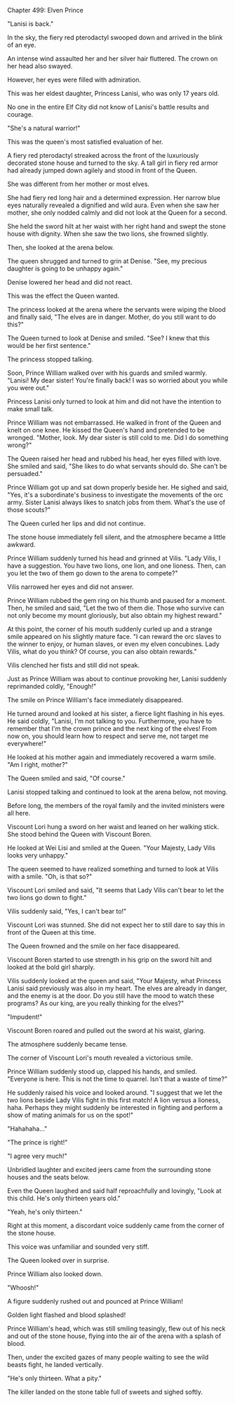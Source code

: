 Chapter 499: Elven Prince

"Lanisi is back."

In the sky, the fiery red pterodactyl swooped down and arrived in the blink of an eye.

An intense wind assaulted her and her silver hair fluttered. The crown on her head also swayed.

However, her eyes were filled with admiration.

This was her eldest daughter, Princess Lanisi, who was only 17 years old.

No one in the entire Elf City did not know of Lanisi's battle results and courage.

"She's a natural warrior\!"

This was the queen's most satisfied evaluation of her.

A fiery red pterodactyl streaked across the front of the luxuriously decorated stone house and turned to the sky. A tall girl in fiery red armor had already jumped down agilely and stood in front of the Queen.

She was different from her mother or most elves.

She had fiery red long hair and a determined expression. Her narrow blue eyes naturally revealed a dignified and wild aura. Even when she saw her mother, she only nodded calmly and did not look at the Queen for a second.

She held the sword hilt at her waist with her right hand and swept the stone house with dignity. When she saw the two lions, she frowned slightly.

Then, she looked at the arena below.

The queen shrugged and turned to grin at Denise. "See, my precious daughter is going to be unhappy again."

Denise lowered her head and did not react.

This was the effect the Queen wanted.

The princess looked at the arena where the servants were wiping the blood and finally said, "The elves are in danger. Mother, do you still want to do this?"

The Queen turned to look at Denise and smiled. "See? I knew that this would be her first sentence."

The princess stopped talking.

Soon, Prince William walked over with his guards and smiled warmly. "Lanisi\! My dear sister\! You're finally back\! I was so worried about you while you were out."

Princess Lanisi only turned to look at him and did not have the intention to make small talk.

Prince William was not embarrassed. He walked in front of the Queen and knelt on one knee. He kissed the Queen's hand and pretended to be wronged. "Mother, look. My dear sister is still cold to me. Did I do something wrong?"

The Queen raised her head and rubbed his head, her eyes filled with love. She smiled and said, "She likes to do what servants should do. She can't be persuaded."

Prince William got up and sat down properly beside her. He sighed and said, "Yes, it's a subordinate's business to investigate the movements of the orc army. Sister Lanisi always likes to snatch jobs from them. What's the use of those scouts?"

The Queen curled her lips and did not continue.

The stone house immediately fell silent, and the atmosphere became a little awkward.

Prince William suddenly turned his head and grinned at Vilis. "Lady Vilis, I have a suggestion. You have two lions, one lion, and one lioness. Then, can you let the two of them go down to the arena to compete?"

Vilis narrowed her eyes and did not answer.

Prince William rubbed the gem ring on his thumb and paused for a moment. Then, he smiled and said, "Let the two of them die. Those who survive can not only become my mount gloriously, but also obtain my highest reward."

At this point, the corner of his mouth suddenly curled up and a strange smile appeared on his slightly mature face. "I can reward the orc slaves to the winner to enjoy, or human slaves, or even my elven concubines. Lady Vilis, what do you think? Of course, you can also obtain rewards."

Vilis clenched her fists and still did not speak.

Just as Prince William was about to continue provoking her, Lanisi suddenly reprimanded coldly, "Enough\!"

The smile on Prince William's face immediately disappeared.

He turned around and looked at his sister, a fierce light flashing in his eyes. He said coldly, "Lanisi, I'm not talking to you. Furthermore, you have to remember that I'm the crown prince and the next king of the elves\! From now on, you should learn how to respect and serve me, not target me everywhere\!"

He looked at his mother again and immediately recovered a warm smile. "Am I right, mother?"

The Queen smiled and said, "Of course."

Lanisi stopped talking and continued to look at the arena below, not moving.

Before long, the members of the royal family and the invited ministers were all here.

Viscount Lori hung a sword on her waist and leaned on her walking stick. She stood behind the Queen with Viscount Boren.

He looked at Wei Lisi and smiled at the Queen. "Your Majesty, Lady Vilis looks very unhappy."

The queen seemed to have realized something and turned to look at Vilis with a smile. "Oh, is that so?"

Viscount Lori smiled and said, "It seems that Lady Vilis can't bear to let the two lions go down to fight."

Vilis suddenly said, "Yes, I can't bear to\!"

Viscount Lori was stunned. She did not expect her to still dare to say this in front of the Queen at this time.

The Queen frowned and the smile on her face disappeared.

Viscount Boren started to use strength in his grip on the sword hilt and looked at the bold girl sharply.

Vilis suddenly looked at the queen and said, "Your Majesty, what Princess Lanisi said previously was also in my heart. The elves are already in danger, and the enemy is at the door. Do you still have the mood to watch these programs? As our king, are you really thinking for the elves?"

"Impudent\!"

Viscount Boren roared and pulled out the sword at his waist, glaring.

The atmosphere suddenly became tense.

The corner of Viscount Lori's mouth revealed a victorious smile.

Prince William suddenly stood up, clapped his hands, and smiled. "Everyone is here. This is not the time to quarrel. Isn't that a waste of time?"

He suddenly raised his voice and looked around. "I suggest that we let the two lions beside Lady Vilis fight in this first match\! A lion versus a lioness, haha. Perhaps they might suddenly be interested in fighting and perform a show of mating animals for us on the spot\!"

"Hahahaha…"

"The prince is right\!"

"I agree very much\!"

Unbridled laughter and excited jeers came from the surrounding stone houses and the seats below.

Even the Queen laughed and said half reproachfully and lovingly, "Look at this child. He's only thirteen years old."

"Yeah, he's only thirteen."

Right at this moment, a discordant voice suddenly came from the corner of the stone house.

This voice was unfamiliar and sounded very stiff.

The Queen looked over in surprise.

Prince William also looked down.

"Whoosh\!"

A figure suddenly rushed out and pounced at Prince William\!

Golden light flashed and blood splashed\!

Prince William's head, which was still smiling teasingly, flew out of his neck and out of the stone house, flying into the air of the arena with a splash of blood.

Then, under the excited gazes of many people waiting to see the wild beasts fight, he landed vertically.

"He's only thirteen. What a pity."

The killer landed on the stone table full of sweets and sighed softly.
